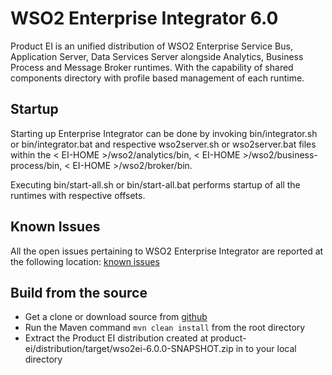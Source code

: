 # WSO2 Enterprise Integrator 6.0
Product EI is an unified distribution of WSO2 Enterprise Service Bus, Application Server, Data Services Server alongside Analytics, Business Process and Message Broker runtimes. With the capability of shared components directory with profile based management of each runtime.

## Startup
Starting up Enterprise Integrator can be done by invoking bin/integrator.sh or bin/integrator.bat and respective wso2server.sh or wso2server.bat files within the < EI-HOME >/wso2/analytics/bin, < EI-HOME >/wso2/business-process/bin, < EI-HOME >/wso2/broker/bin. 

Executing bin/start-all.sh or bin/start-all.bat performs startup of all the runtimes with respective offsets. 

## Known Issues
All the open issues pertaining to WSO2 Enterprise Integrator are reported at the following location:
[known issues](https://github.com/wso2/product-ei/issues)

## Build from the source
- Get a clone or download source from [github](https://github.com/wso2/product-ei)
- Run the Maven command ``mvn clean install`` from the root directory
- Extract the Product EI distribution created at product-ei/distribution/target/wso2ei-6.0.0-SNAPSHOT.zip in to your local directory
